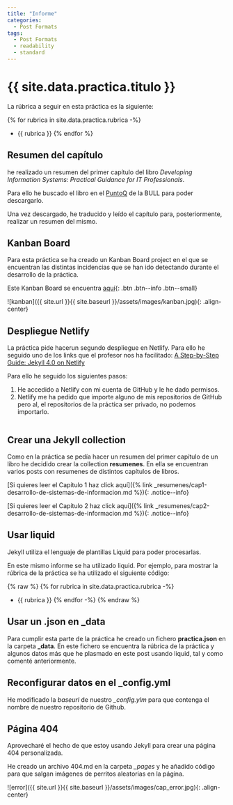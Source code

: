 ```yaml
---
title: "Informe"
categories:
  - Post Formats
tags:
  - Post Formats
  - readability
  - standard
---
```


# {{ site.data.practica.titulo }}

La rúbrica a seguir en esta práctica es la siguiente:

{% for rubrica in site.data.practica.rubrica -%}
* {{ rubrica }}
{% endfor %}

## Resumen del capítulo

he realizado un resumen del primer capítulo del libro _Developing Information Systems: Practical Guidance for IT Professionals_.

Para ello he buscado el libro en el [PuntoQ](https://www.ull.es/servicios/biblioteca/servicios/puntoq/) de la BULL para poder descargarlo.

Una vez descargado, he traducido y leído el capítulo para, posteriormente, realizar un resumen del mismo.

## Kanban Board

Para esta práctica se ha creado un Kanban Board project en el que se encuentran las distintas incidencias que se han ido detectando durante el desarrollo de la práctica.

Este Kanban Board se encuentra [aquí](https://github.com/orgs/ULL-ESIT-DMSI-2223/projects/16){: .btn .btn--info .btn--small}

![kanban]({{ site.url }}{{ site.baseurl }}/assets/images/kanban.jpg){: .align-center}

## Despliegue Netlify

La práctica pide hacerun segundo despliegue en Netlify. Para ello he seguido uno de los links que el profesor nos ha facilitado: [A Step-by-Step Guide: Jekyll 4.0 on Netlify](https://www.netlify.com/blog/2020/04/02/a-step-by-step-guide-jekyll-4.0-on-netlify/)

Para ello he seguido los siguientes pasos:

1. He accedido a Netlify con mi cuenta de GitHub y le he dado permisos.
2. Netlify me ha pedido que importe alguno de mis repositorios de GitHub pero al, el repositorios de la práctica ser privado, no podemos importarlo.

<figure style="width: 500px"
class="align-center">
  <img src="{{ site.url }}{{ site.baseurl }}/assets/images/import_netlify.jpg" alt="">
</figure>

## Crear una Jekyll collection

Como en la práctica se pedía hacer un resumen del primer capítulo de un libro he decidido crear la collection **resumenes**. En ella se encuentran varios posts con resumenes de distintos capítulos de libros.

[Si quieres leer el Capítulo 1 haz click aquí]({% link _resumenes/cap1-desarrollo-de-sistemas-de-informacion.md %}){: .notice--info}

[Si quieres leer el Capítulo 2 haz click aquí]({% link _resumenes/cap2-desarrollo-de-sistemas-de-informacion.md %}){: .notice--info}

## Usar liquid

Jekyll utiliza el lenguaje de plantillas Liquid para poder procesarlas.

En este mismo informe se ha utilizado liquid. Por ejemplo, para mostrar la rúbrica de la práctica se ha utilizado el siguiente código:

{% raw %}
{% for rubrica in site.data.practica.rubrica -%}
* {{ rubrica }}
{% endfor -%}
{% endraw %}

## Usar un .json en _data

Para cumplir esta parte de la práctica he creado un fichero **practica.json** en la carpeta **_data**. En este fichero se encuentra la rúbrica de la práctica y algunos datos más que he plasmado en este post usando liquid, tal y como comenté anteriormente.

## Reconfigurar datos en el _config.yml

He modificado la _baseurl_ de nuestro *_config.ylm* para que contenga el nombre de nuestro repositorio de Github.

## Página 404

Aprovecharé el hecho de que estoy usando Jekyll para crear una página 404 personalizada.

He creado un archivo 404.md en la carpeta *_pages* y he añadido código para que salgan imágenes de perritos aleatorias en la página.

![error]({{ site.url }}{{ site.baseurl }}/assets/images/cap_error.jpg){: .align-center}